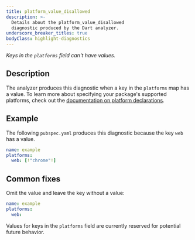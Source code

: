 ```yaml
---
title: platform_value_disallowed
description: >-
  Details about the platform_value_disallowed
  diagnostic produced by the Dart analyzer.
underscore_breaker_titles: true
bodyClass: highlight-diagnostics
---
```


_Keys in the `platforms` field can't have values._

## Description

The analyzer produces this diagnostic when a key in the `platforms` map
has a value.
To learn more about specifying your package's supported platforms,
check out the [documentation on platform declarations](https://dart.dev/tools/pub/pubspec#platforms).

## Example

The following `pubspec.yaml` produces this diagnostic because the key
`web` has a value.

```yaml
name: example
platforms:
  web: [!"chrome"!]
```

## Common fixes

Omit the value and leave the key without a value:

```yaml
name: example
platforms:
  web:
```

Values for keys in the `platforms` field are currently reserved for
potential future behavior.
